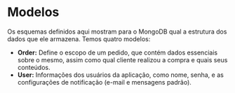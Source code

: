 # Modelos

Os esquemas definidos aqui mostram para o MongoDB qual a estrutura dos dados que ele armazena. Temos quatro modelos:

- **Order:** Define o escopo de um pedido, que contém dados essenciais sobre o mesmo, assim como qual cliente realizou a compra e quais seus conteúdos.
- **User:** Informações dos usuários da aplicação, como nome, senha, e as configurações de notificação (e-mail e mensagens padrão).
